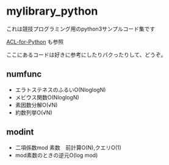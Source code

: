 # mylibrary_python
これは競技プログラミング用のpython3サンプルコード集です

[ACL-for-Python](https://github.com/shakayami/ACL-for-python)
も参照

ここにあるコードは好きに参考にしたりパクったりして、どうぞ。

## numfunc
- エラトステネスのふるいO(NloglogN)
- メビウス関数O(NloglogN)
- 素因数分解O(√N)
- 約数列挙O(√N)

## modint
- 二項係数mod 素数　前計算O(N),クエリO(1)
- mod素数のときの逆元O(log mod)
